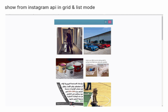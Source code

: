 show from instagram api in grid & list mode 
<br />
<p align="center">
  <img src="switchable-grid.gif" width="500"/>

</p>
